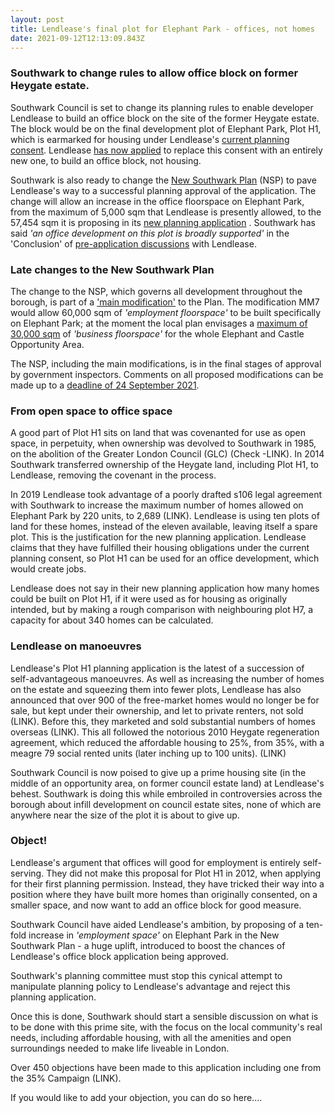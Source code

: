 ```yaml
---
layout: post
title: Lendlease's final plot for Elephant Park - offices, not homes
date: 2021-09-12T12:13:09.843Z
---
```

### Southwark  to change rules to allow office block on former Heygate estate.

Southwark Council is set to change its planning rules to enable developer Lendlease to build an office block on the site of the former Heygate estate.  The block would be on the final development plot of Elephant Park, Plot H1, which is earmarked for housing under Lendlease's [current planning consent](http://planbuild.southwark.gov.uk/documents/?GetDocument=%7b%7b%7b!ucZFhScQGKP6RXG9kTjlDw%3d%3d!%7d%7d%7d).  Lendlease [has now applied](https://planning.southwark.gov.uk/online-applications/simpleSearchResults.do?action=firstPage) to replace this consent with an entirely new one, to build an office block, not housing.

Southwark is also ready to change the [New Southwark Plan](https://www.southwark.gov.uk/planning-and-building-control/planning-policy-and-transport-policy/new-southwark-plan) (NSP) to pave Lendlease's way to a successful planning approval of the application.  The change will allow an increase in the office floorspace on Elephant Park, from the maximum of 5,000 sqm that Lendlease is presently allowed, to the 57,454 sqm it is proposing in its [new planning application](https://planning.southwark.gov.uk/online-applications/simpleSearchResults.do?action=firstPage) .  Southwark has said *'an office development on this plot is broadly supported'* in the 'Conclusion' of [pre-application discussions](https://planning.southwark.gov.uk/online-applications/files/EF1756B5230AF961CE8859EC9F9423D5/pdf/21_AP_1819-COUNCIL_S_PRE-APPLICATION_RESPONSE-1150308.pdf) with Lendlease.

### Late changes to the New Southwark Plan

The change to the NSP, which governs all development throughout the borough, is part of a ['main modification'](https://www.southwark.gov.uk/assets/attach/52312/EIP219-Main-Modifications-to-the-NSP.pdf) to the Plan.  The modification MM7 would allow 60,000 sqm of *'employment floorspace'* to be built specifically on Elephant Park; at the moment the local plan envisages a [maximum of 30,000 sqm](https://www.southwark.gov.uk/assets/attach/1817/1.0.5-Elephant-Castle-SPD-OAPF.pdf) of *'business floorspace'* for the whole Elephant and Castle Opportunity Area.

The NSP, including the main modifications, is in the final stages of approval by government inspectors.  Comments on all proposed modifications can be made up to a [deadline of 24 September 2021](https://www.southwark.gov.uk/planning-and-building-control/planning-policy-and-transport-policy/new-southwark-plan).

### From open space to office space

A good part of Plot H1 sits on land that was covenanted for use as open space, in perpetuity, when ownership was devolved to Southwark in 1985, on the abolition of the Greater London Council (GLC) (Check -LINK).  In 2014 Southwark transferred ownership of the Heygate land, including Plot H1, to Lendlease, removing the covenant in the process.

In 2019 Lendlease took advantage of a poorly drafted s106 legal agreement with Southwark to increase the maximum number of homes allowed on Elephant Park by 220 units, to 2,689 (LINK).  Lendlease is using ten plots of land for these homes, instead of the eleven available, leaving itself a spare plot.  This is the justification for the new planning application.  Lendlease claims that they have fulfilled their housing obligations under the current planning consent, so Plot H1 can be used for an office development, which would create jobs.

Lendlease does not say in their new planning application how many homes could be built on Plot H1, if it were used as for housing as originally intended, but by making a rough comparison with neighbouring plot H7, a capacity for about 340 homes can be calculated.

### Lendlease on manoeuvres

Lendlease's Plot H1 planning application is the latest of a succession of self-advantageous manoeuvres.  As well as increasing the number of homes on the estate and squeezing them into fewer plots, Lendlease has also announced that over 900 of the free-market homes would no longer be for sale, but kept under their ownership, and let to private renters, not sold (LINK).  Before this, they marketed and sold substantial numbers of homes overseas (LINK).  This all followed the notorious 2010 Heygate regeneration agreement, which reduced the affordable housing to 25%, from 35%, with a meagre 79 social rented units (later inching up to 100 units). (LINK)

Southwark Council is now poised to give up a prime housing site (in the middle of an opportunity area, on former council estate land) at Lendlease's behest.  Southwark is doing this while embroiled in controversies across the borough about infill development on council estate sites, none of which are anywhere near the size of the plot it is about to give up.

### Object!

Lendlease's argument that offices will good for employment is entirely self-serving.  They did not make this proposal for Plot H1 in 2012, when applying for their first planning permission.  Instead, they have tricked their way into a position where they have built more homes than originally consented, on a smaller space, and now want to add an office block for good measure.

Southwark Council have aided Lendlease's ambition, by proposing of a ten-fold increase in *'employment space'* on Elephant Park in the New Southwark Plan - a huge uplift, introduced to boost the chances of Lendlease's office block application  being approved.

Southwark's planning committee must stop this cynical attempt to manipulate planning policy to Lendlease's advantage and reject this planning application.

Once this is done, Southwark should start a sensible discussion on what is to be done with this prime site, with the focus on the local community's real needs, including affordable housing, with all the amenities and open surroundings needed to make life liveable in London.

Over 450 objections have been made to this application including one from the 35% Campaign (LINK).

If you would like to add your objection, you can do so here....